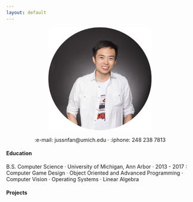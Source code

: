 ```yaml
---
layout: default
---
```



<p align="center">
	<img src="/images/jfan5small.png">
</p>
<p align="center">
	:e-mail: jussnfan@umich.edu · :iphone: 248 238 7813
</p>

#### Education
B.S. Computer Science · University of Michigan, Ann Arbor · 2013 - 2017
:	Computer Game Design · Object Oriented and Advanced Programming · Computer Vision · Operating Systems · Linear Algebra

#### Projects